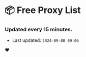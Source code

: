 # :package: Free Proxy List
### Updated every 15 minutes.

- Last updated: `2024-09-08 09:06`

:heart:
